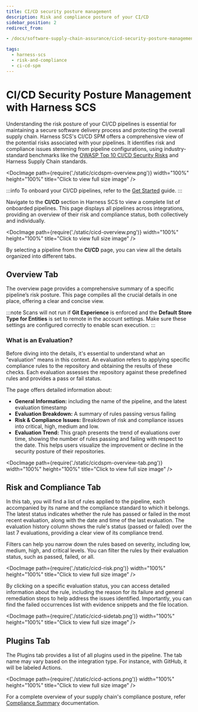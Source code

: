 ```yaml
---
title: CI/CD security posture management
description: Risk and compliance posture of your CI/CD
sidebar_position: 2
redirect_from:

- /docs/software-supply-chain-assurance/cicd-security-posture-management-cicdspm

tags:
  - harness-scs 
  - risk-and-compliance
  - ci-cd-spm
---
```


# CI/CD Security Posture Management with Harness SCS

Understanding the risk posture of your CI/CD pipelines is essential for maintaining a secure software delivery process and protecting the overall supply chain. Harness SCS's CI/CD SPM offers a comprehensive view of the potential risks associated with your pipelines. It identifies risk and compliance issues stemming from pipeline configurations, using industry-standard benchmarks like the [OWASP Top 10 CI/CD Security Risks](https://owasp.org/www-project-top-10-ci-cd-security-risks/) and Harness Supply Chain standards.

<DocImage path={require('./static/cicdspm-overview.png')} width="100%" height="100%" title="Click to view full size image" />

:::info
To onboard your CI/CD pipelines, refer to the [Get Started](/docs/software-supply-chain-assurance/get-started/) guide.
:::

Navigate to the **CI/CD** section in Harness SCS to view a complete list of onboarded pipelines. This page displays all pipelines across integrations, providing an overview of their risk and compliance status, both collectively and individually.

<DocImage path={require('./static/cicd-overview.png')} width="100%" height="100%" title="Click to view full size image" />

By selecting a pipeline from the **CI/CD** page, you can view all the details organized into different tabs.

## Overview Tab

The overview page provides a comprehensive summary of a specific pipeline’s risk posture. This page compiles all the crucial details in one place, offering a clear and concise view.

:::note
Scans will not run if **Git Experience** is enforced and the **Default Store Type for Entities** is set to remote in the account settings. Make sure these settings are configured correctly to enable scan execution.
:::

### What is an Evaluation?

Before diving into the details, it's essential to understand what an "evaluation" means in this context. An evaluation refers to applying specific compliance rules to the repository and obtaining the results of these checks. Each evaluation assesses the repository against these predefined rules and provides a pass or fail status.


The page offers detailed information about:

* **General Information:** including the name of the pipeline, and the latest evaluation timestamp
* **Evaluation Breakdown:** A summary of rules passing versus failing
* **Risk & Compliance Issues:** Breakdown of risk and compliance issues into critical, high, medium and low.
* **Evaluation Trend:** This graph presents the trend of evaluations over time, showing the number of rules passing and failing with respect to the date. This helps users visualize the improvement or decline in the security posture of their repositories.

<DocImage path={require('./static/cicdspm-overview-tab.png')} width="100%" height="100%" title="Click to view full size image" />

## Risk and Compliance Tab

In this tab, you will find a list of rules applied to the pipeline, each accompanied by its name and the compliance standard to which it belongs. The latest status indicates whether the rule has passed or failed in the most recent evaluation, along with the date and time of the last evaluation. The evaluation history column shows the rule's status (passed or failed) over the last 7 evaluations, providing a clear view of its compliance trend.

Filters can help you narrow down the rules based on severity, including low, medium, high, and critical levels. You can filter the rules by their evaluation status, such as passed, failed, or all. 

<DocImage path={require('./static/cicd-risk.png')} width="100%" height="100%" title="Click to view full size image" />


By clicking on a specific evaluation status, you can access detailed information about the rule, including the reason for its failure and general remediation steps to help address the issues identified. Importantly, you can find the failed occurrences list with evidence snippets and the file location.

<DocImage path={require('./static/cicd-sidetab.png')} width="100%" height="100%" title="Click to view full size image" />

## Plugins Tab​

The Plugins tab provides a list of all plugins used in the pipeline. The tab name may vary based on the integration type. For instance, with GitHub, it will be labeled Actions.

<DocImage path={require('./static/cicd-actions.png')} width="100%" height="100%" title="Click to view full size image" />

For a complete overview of your supply chain's compliance posture, refer [Compliance Summary](/docs/software-supply-chain-assurance/manage-risk-and-compliance/manage-compliance-posture) documentation.
